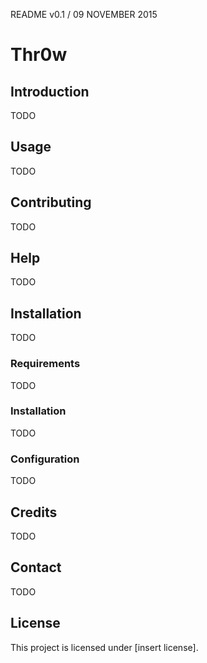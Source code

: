 README v0.1 / 09 NOVEMBER 2015

# Thr0w

## Introduction

TODO

## Usage

TODO

## Contributing

TODO

## Help

TODO 

## Installation

TODO

### Requirements

TODO

### Installation

TODO

### Configuration

TODO 

## Credits

TODO

## Contact

TODO

## License

This project is licensed under [insert license].
